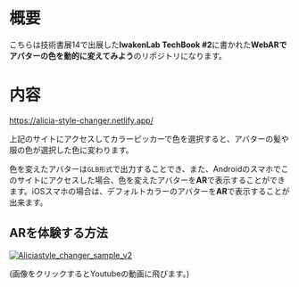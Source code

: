 # 概要
こちらは技術書展14で出展した**IwakenLab TechBook #2**に書かれた**WebARでアバターの色を動的に変えてみよう**のリポジトリになります。
# 内容
https://alicia-style-changer.netlify.app/


上記のサイトにアクセスしてカラーピッカーで色を選択すると、アバターの髪や服の色が選択した色に変わります。

色を変えたアバターは`GLB形式`で出力することでき、また、Androidのスマホでこのサイトにアクセスした場合、色を変えたアバターを**AR**で表示することができます。iOSスマホの場合は、デフォルトカラーのアバターを**AR**で表示することが出来ます。

## ARを体験する方法
[![Aliciastyle_changer_sample_v2](https://user-images.githubusercontent.com/69253001/228302766-be2da909-1da1-448f-b890-8bc6a14e7356.png)](https://youtu.be/2XJsHNUGhLI)

(画像をクリックするとYoutubeの動画に飛びます。)

